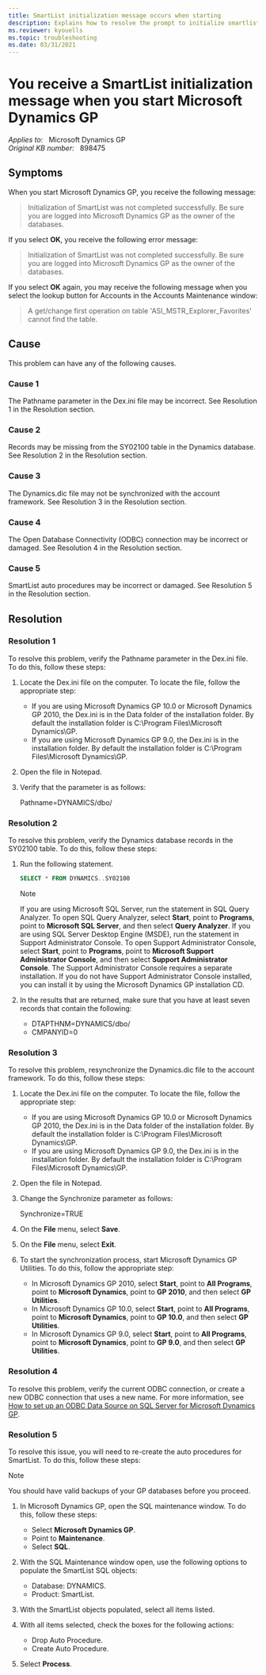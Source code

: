 ```yaml
---
title: SmartList initialization message occurs when starting
description: Explains how to resolve the prompt to initialize smartlist error message when you start Microsoft Dynamics GP.
ms.reviewer: kyouells
ms.topic: troubleshooting
ms.date: 03/31/2021
---
```

# You receive a SmartList initialization message when you start Microsoft Dynamics GP

_Applies to:_ &nbsp; Microsoft Dynamics GP  
_Original KB number:_ &nbsp; 898475

## Symptoms

When you start Microsoft Dynamics GP, you receive the following message:

> Initialization of SmartList was not completed successfully. Be sure you are logged into Microsoft Dynamics GP as the owner of the databases.

If you select **OK**, you receive the following error message:

> Initialization of SmartList was not completed successfully. Be sure you are logged into Microsoft Dynamics GP as the owner of the databases.

If you select **OK** again, you may receive the following message when you select the lookup button for Accounts in the Accounts Maintenance window:

> A get/change first operation on table 'ASI_MSTR_Explorer_Favorites' cannot find the table.

## Cause

This problem can have any of the following causes.

### Cause 1

The Pathname parameter in the Dex.ini file may be incorrect. See Resolution 1 in the Resolution section.

### Cause 2

Records may be missing from the SY02100 table in the Dynamics database. See Resolution 2 in the Resolution section.

### Cause 3

The Dynamics.dic file may not be synchronized with the account framework. See Resolution 3 in the Resolution section.

### Cause 4

The Open Database Connectivity (ODBC) connection may be incorrect or damaged. See Resolution 4 in the Resolution section.

### Cause 5

SmartList auto procedures may be incorrect or damaged. See Resolution 5 in the Resolution section.

## Resolution

### Resolution 1

To resolve this problem, verify the Pathname parameter in the Dex.ini file. To do this, follow these steps:

1. Locate the Dex.ini file on the computer. To locate the file, follow the appropriate step:

   - If you are using Microsoft Dynamics GP 10.0 or Microsoft Dynamics GP 2010, the Dex.ini is in the Data folder of the installation folder. By default the installation folder is C:\Program Files\Microsoft Dynamics\GP.
   - If you are using Microsoft Dynamics GP 9.0, the Dex.ini is in the installation folder. By default the installation folder is C:\Program Files\Microsoft Dynamics\GP.

2. Open the file in Notepad.
3. Verify that the parameter is as follows:

   Pathname=DYNAMICS/dbo/

### Resolution 2

To resolve this problem, verify the Dynamics database records in the SY02100 table. To do this, follow these steps:

1. Run the following statement.

    ```sql
    SELECT * FROM DYNAMICS..SY02100
    ```

    > [!NOTE]
    > If you are using Microsoft SQL Server, run the statement in SQL Query Analyzer. To open SQL Query Analyzer, select **Start**, point to **Programs**, point to **Microsoft SQL Server**, and then select **Query Analyzer**. If you are using SQL Server Desktop Engine (MSDE), run the statement in Support Administrator Console. To open Support Administrator Console, select **Start**, point to **Programs**, point to **Microsoft Support Administrator Console**, and then select **Support Administrator Console**. The Support Administrator Console requires a separate installation. If you do not have Support Administrator Console installed, you can install it by using the Microsoft Dynamics GP installation CD.

2. In the results that are returned, make sure that you have at least seven records that contain the following:

    - DTAPTHNM=DYNAMICS/dbo/
    - CMPANYID=0

### Resolution 3

To resolve this problem, resynchronize the Dynamics.dic file to the account framework. To do this, follow these steps:

1. Locate the Dex.ini file on the computer. To locate the file, follow the appropriate step:

   - If you are using Microsoft Dynamics GP 10.0 or Microsoft Dynamics GP 2010, the Dex.ini is in the Data folder of the installation folder. By default the installation folder is C:\Program Files\Microsoft Dynamics\GP.
   - If you are using Microsoft Dynamics GP 9.0, the Dex.ini is in the installation folder. By default the installation folder is C:\Program Files\Microsoft Dynamics\GP.

2. Open the file in Notepad.
3. Change the Synchronize parameter as follows:

   Synchronize=TRUE

4. On the **File** menu, select **Save**.
5. On the **File** menu, select **Exit**.
6. To start the synchronization process, start Microsoft Dynamics GP Utilities. To do this, follow the appropriate step:

   - In Microsoft Dynamics GP 2010, select **Start**, point to **All Programs**, point to **Microsoft Dynamics**, point to **GP 2010**, and then select **GP Utilities**.
   - In Microsoft Dynamics GP 10.0, select **Start**, point to **All Programs**, point to **Microsoft Dynamics**, point to **GP 10.0**, and then select **GP Utilities**.
   - In Microsoft Dynamics GP 9.0, select **Start**, point to **All Programs**, point to **Microsoft Dynamics**, point to **GP 9.0**, and then select **GP Utilities**.

### Resolution 4

To resolve this problem, verify the current ODBC connection, or create a new ODBC connection that uses a new name. For more information, see [How to set up an ODBC Data Source on SQL Server for Microsoft Dynamics GP](https://support.microsoft.com/topic/how-to-set-up-an-odbc-data-source-on-sql-server-for-microsoft-dynamics-gp-06f8c9e7-7493-1b91-d764-318910ebb9e5).

### Resolution 5

To resolve this issue, you will need to re-create the auto procedures for SmartList. To do this, follow these steps:

> [!NOTE]
> You should have valid backups of your GP databases before you proceed.

1. In Microsoft Dynamics GP, open the SQL maintenance window. To do this, follow these steps:

   - Select **Microsoft Dynamics GP**.
   - Point to **Maintenance**.
   - Select **SQL**.
2. With the SQL Maintenance window open, use the following options to populate the SmartList SQL objects:

   - Database: DYNAMICS.
   - Product: SmartList.
3. With the SmartList objects populated, select all items listed.
4. With all items selected, check the boxes for the following actions:

   - Drop Auto Procedure.
   - Create Auto Procedure.
5. Select **Process**.

